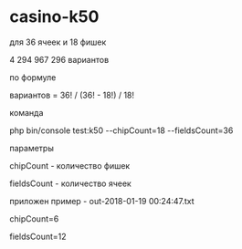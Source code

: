 # casino-k50

для 36 ячеек и 18 фишек

4 294 967 296 вариантов

по формуле

вариантов = 36! / (36! - 18!) / 18!

команда 

php bin/console test:k50 --chipCount=18 --fieldsCount=36

параметры

chipCount - количество фишек

fieldsCount - количество ячеек

приложен пример - out-2018-01-19 00:24:47.txt

chipCount=6 

fieldsCount=12

